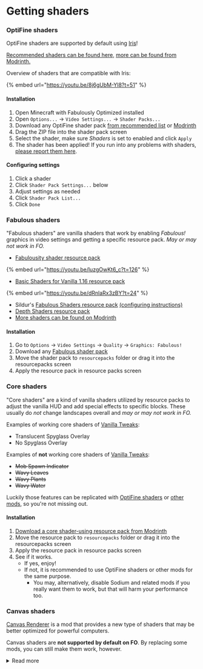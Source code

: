 # Getting shaders

### OptiFine shaders

OptiFine shaders are supported by default using [Iris](https://www.curseforge.com/minecraft/mc-mods/irisshaders)!

[Recommended shaders can be found here,](https://github.com/IrisShaders/Iris/blob/trunk/docs/supportedshaders.md) [more can be found from Modrinth.](https://modrinth.com/shaders?g=categories%3A%27iris%27)

Overview of shaders that are compatible with Iris:

{% embed url="https://youtu.be/8j6gUbM-Yl8?t=51" %}

#### Installation

1. Open Minecraft with Fabulously Optimized installed
2. Open `Options...` → `Video Settings...` → `Shader Packs...`
3. Download any OptiFine shader pack [from recommended list](https://github.com/IrisShaders/Iris/blob/trunk/docs/supportedshaders.md) or [Modrinth](https://modrinth.com/shaders?g=categories%3A%27iris%27)
4. Drag the ZIP file into the shader pack screen
5. Select the shader, make sure _Shaders_ is set to enabled and click `Apply`
6. The shader has been applied! If you run into any problems with shaders, [please report them here](https://github.com/IrisShaders/Iris/issues).

#### Configuring settings

1. Click a shader
2. Click `Shader Pack Settings...` below
3. Adjust settings as needed
4. Click `Shader Pack List...`
5. Click `Done`

### Fabulous shaders

"Fabulous shaders" are vanilla shaders that work by enabling _Fabulous!_ graphics in video settings and getting a specific resource pack. _May or may not work in FO._

* [Fabulousity shader resource pack](https://github.com/ScottoMotto/Fabulousity#fabulousity)

{% embed url="https://youtu.be/luzgOwKt6_c?t=126" %}

* [Basic Shaders for Vanilla 1.16 resource pack](https://github.com/bradleyq/mc\_vanilla\_shaders#basic-shaders-for-vanilla-116)

{% embed url="https://youtu.be/dRnlaRx3zBY?t=24" %}

* Sildur's [Fabulous Shaders resource pack](https://sildurs-shaders.github.io/downloads/) [(configuring instructions)](https://sildurs-shaders.github.io/install/#fabulous)
* [Depth Shaders resource pack](https://github.com/onnowhere/depth\_shaders/releases)
* [More shaders can be found on Modrinth](https://modrinth.com/shaders?g=categories%3A%27vanilla%27)

#### Installation 

1. Go to `Options` -> `Video Settings` -> `Quality` -> `Graphics: Fabulous!`
2. Download any [Fabulous shader pack](https://modrinth.com/shaders?g=categories%3A%27vanilla%27)
3. Move the shader pack to `resourcepacks` folder or drag it into the resourcepacks screen
4. Apply the resource pack in resource packs screen

### Core shaders

"Core shaders" are a kind of vanilla shaders utilized by resource packs to adjust the vanilla HUD and add special effects to specific blocks. These usually do _not_ change landscapes overall and _may or may not work in FO._

Examples of working core shaders of [Vanilla Tweaks](https://vanillatweaks.net/picker/resource-packs/):
* Translucent Spyglass Overlay
* No Spyglass Overlay

Examples of **not** working core shaders of [Vanilla Tweaks](https://vanillatweaks.net/picker/resource-packs/):
* ~~Mob Spawn Indicator~~
* ~~Wavy Leaves~~
* ~~Wavy Plants~~
* ~~Wavy Water~~

Luckily those features can be replicated with [OptiFine shaders](#optifine-shaders) or [other mods](adding-more-mods.md), so you're not missing out.

#### Installation

1. [Download a core shader-using resource pack from Modrinth](https://modrinth.com/resourcepacks?f=categories%3A%27core-shaders%27)
2. Move the resource pack to `resourcepacks` folder or drag it into the resourcepacks screen
3. Apply the resource pack in resource packs screen
4. See if it works.
   * If yes, enjoy!
   * If not, it is recommended to use OptiFine shaders or other mods for the same purpose. 
       * You may, alternatively, disable Sodium and related mods if you really want them to work, but that will harm your performance too.

### Canvas shaders

[Canvas Renderer](https://www.curseforge.com/minecraft/mc-mods/canvas-renderer) is a mod that provides a new type of shaders that may be better optimized for powerful computers. 

Canvas shaders are **not supported by default on FO**. By replacing some mods, you can still make them work, however.

<details>

<summary>Read more</summary>

* [Lumi Lights resource pack](https://spiralhalo.github.io)

{% embed url="https://youtu.be/P_160odtr50" %}

* [More shaders can be found on Modrinth](https://modrinth.com/shaders?g=categories%3A%27canvas%27)

#### Installation

1. [Disable the following mods](disabling-mods.md):
    1. Sodium
    2. Sodium Extra
    3. Reese's Sodium Settings
    4. Iris
2. Install [Canvas Renderer](https://www.curseforge.com/minecraft/mc-mods/canvas-renderer)
3. Download any [Canvas-compatible shader pack](https://modrinth.com/shaders?g=categories%3A%27canvas%27)
4. Move the shader pack to `resourcepacks` folder or drag it into the resourcepacks screen
5. Apply the resource pack in resource packs screen
6. Go to `Options` -> `Video Settings` -> `Canvas` -> `Pipeline Options` -> `Pipelines` and select the shader you'd like to use.
  
</details>
